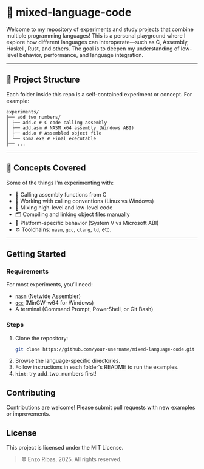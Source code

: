 # 🧪 mixed-language-code

Welcome to my repository of experiments and study projects that combine multiple programming languages! This is a personal playground where I explore how different languages can interoperate—such as C, Assembly, Haskell, Rust, and others. The goal is to deepen my understanding of low-level behavior, performance, and language integration.

---

## 📁 Project Structure

Each folder inside this repo is a self-contained experiment or concept. For example:

```
experiments/
├── add_two_numbers/
│ ├── add.c # C code calling assembly
│ ├── add.asm # NASM x64 assembly (Windows ABI)
│ ├── add.o # Assembled object file 
│ └── soma.exe # Final executable
├── ...
```
---
## 🧠 Concepts Covered

Some of the things I’m experimenting with:

- 🔗 Calling assembly functions from C
- 🧮 Working with calling conventions (Linux vs Windows)
- 🧬 Mixing high-level and low-level code
- 🗂️ Compiling and linking object files manually
- 📜 Platform-specific behavior (System V vs Microsoft ABI)
- ⚙️ Toolchains: `nasm`, `gcc`, `clang`, `ld`, etc.

---

## Getting Started

### Requirements

For most experiments, you’ll need:

- [`nasm`](https://www.nasm.us/) (Netwide Assembler)
- [`gcc`](https://www.mingw-w64.org/) (MinGW-w64 for Windows)
- A terminal (Command Prompt, PowerShell, or Git Bash)


### Steps
1. Clone the repository:
    ```bash
    git clone https://github.com/your-username/mixed-language-code.git
    ```
2. Browse the language-specific directories.
3. Follow instructions in each folder's README to run the examples.
4. `hint`: try add_two_numbers first!


## Contributing

Contributions are welcome! Please submit pull requests with new examples or improvements.

## License
This project is licensed under the MIT License.

> © Enzo Ribas, 2025. All rights reserved.